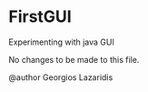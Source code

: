 # FirstGUI

Experimenting with java GUI

No changes to be made to this file.

@author Georgios Lazaridis
